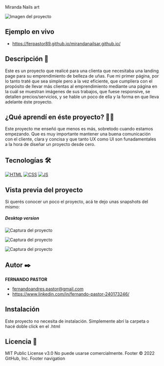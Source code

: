 Miranda Nails art


![Imagen del proyecto](https://github.com/ferpastor89/mirandanailsar.github.io/blob/main/IMAGEN-DEL-PROYECTO1.png?raw=true)

## Ejemplo en vivo
- https://ferpastor89.github.io/mirandanailsar.github.io/

## Descripción 📑

Este es un proyecto que realicé para una clienta que necesitaba una landing page para su emprendimiento de belleza de uñas.
Fue mi primer página, por lo tanto traté que sea simple pero a la vez eficiente, que cumpliera con el propósito de llevar más clientas al emprendimiento mediante una página en la cuál se muestran imágenes de sus trabajos, que fuese responsive, se detallen precios/servicios, y se hable un poco de ella y la forma en que lleva adelante éste proyecto.

## ¿Qué aprendí en éste proyecto? 🙇🏻 

Este proyecto me enseñó que menos es más, sobretodo cuando estamos empezando. Que es muy importante mantener una buena comunicación con el cliente, clara y concisa y que tanto UX como UI son funadamentales a la hora de diseñar un proyecto desde cero.

## Tecnologías 🛠
<!-- Iconos sacados de: https://github.com/hendrasob/badges/blob/master/README.md y https://github.com/alexandresanlim/Badges4-README.md-Profile -->
[![HTML](https://img.shields.io/badge/HTML5-E34F26?style=for-the-badge&logo=html5&logoColor=white)](https://es.wikipedia.org/wiki/HTML5)
[![CSS](https://img.shields.io/badge/CSS3-1572B6?style=for-the-badge&logo=css3&logoColor=white)](https://es.wikipedia.org/wiki/CSS)
[![JS](https://img.shields.io/badge/JavaScript-F7DF1E?style=for-the-badge&logo=javascript&logoColor=black)](https://es.wikipedia.org/wiki/JavaScript)

## Vista previa del proyecto
Si querés conocer un poco el proyecto, acá te dejo unas snapshots del mismo:
##### Desktop version

![Captura del proyecto](https://github.com/ferpastor89/mirandanailsar.github.io/blob/main/IMAGEN-DEL-PROYECTO2%20(2).png?raw=true)


![Captura del proyecto](https://github.com/ferpastor89/mirandanailsar.github.io/blob/main/IMAGEN-DEL-PROYECTO3.png?raw=true)


![Captura del proyecto](https://github.com/ferpastor89/mirandanailsar.github.io/blob/main/IMAGEN-DEL-PROYECTO4.png?raw=true)


## Autor ✒️
**FERNANDO PASTOR**

* fernandoandres.pastor@gmail.com
* https://www.linkedin.com/in/fernando-pastor-240173246/



## Instalación 
Este proyecto no necesita de instalación. Simplemente abrí la carpeta o hacé doble click en el .html
  
## Licencia 📄
MIT Public License v3.0
No puede usarse comercialmente.
Footer
© 2022 GitHub, Inc.
Footer navigation

   

